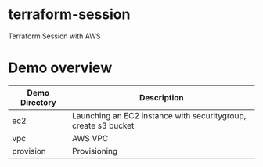 # terraform-session
Terraform Session with AWS

# Demo overview
Demo Directory | Description
------------ | -------------
ec2 | Launching an EC2 instance with securitygroup, create s3 bucket
vpc | AWS VPC
provision | Provisioning
